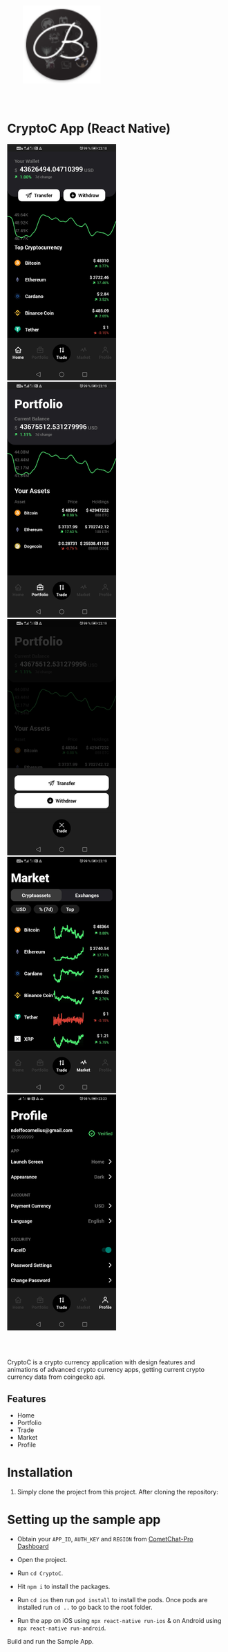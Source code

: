 <div style="width:100%">
    <div style="width:50%;">
        <div align="center">
       <a> <img align="center" width="180" height="180" alt="BleashCryptoApp" src="./assets/images/logo.png"> </a>  
        </div>    
    </div>    
</div>

</br></br>

# CryptoC App (React Native)


<div style="width:100%">
    <div style="width:50%; display:inline-block">
        <div style="alignItems: flex-start flexWrap: 'wrap'">
          <img  alt="Home" src="./assets/images/1.jpg">    
          <img  alt="Portfolio" src="./assets/images/2.jpg">    
          <img  alt="Trade" src="./assets/images/3.jpg">    
          <img  alt="Market" src="./assets/images/4.jpg">    
          <img alt="Profile" src="./assets/images/5.jpg">    
        </div>    
    </div>    
</div>

</br></br>

CryptoC is a crypto currency application with design features and animations of advanced crypto currency apps, getting current crypto currency data from coingecko api.

## Features

- Home
- Portfolio
- Trade
- Market
- Profile

# Installation

1. Simply clone the project from this project. After cloning the repository:

# Setting up the sample app

- Obtain your `APP_ID`, `AUTH_KEY` and `REGION` from [CometChat-Pro Dashboard](https://app.cometchat.com/)

- Open the project.

- Run `cd CryptoC`.


- Hit `npm i` to install the packages.

- Run `cd ios` then run `pod install` to install the pods. Once pods are installed run `cd ..` to go back to the root folder.

- Run the app on iOS using `npx react-native run-ios` & on Android using `npx react-native run-android`.


Build and run the Sample App.
